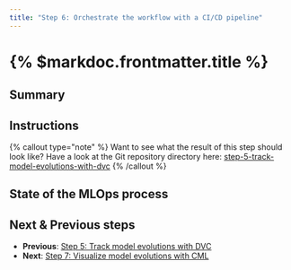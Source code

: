 ```yaml
---
title: "Step 6: Orchestrate the workflow with a CI/CD pipeline"
---
```


# {% $markdoc.frontmatter.title %}

## Summary

## Instructions

{% callout type="note" %}
Want to see what the result of this step should look like? Have a look at the Git repository directory here: [step-5-track-model-evolutions-with-dvc](https://github.com/csia-pme/a-guide-to-mlops/tree/main/pages/the-guide/step-5-track-model-evolutions-with-dvc)
{% /callout %}

## State of the MLOps process

## Next & Previous steps

- **Previous**: [Step 5: Track model evolutions with DVC](/the-guide/step-5-track-model-evolutions-with-dvc)
- **Next**: [Step 7: Visualize model evolutions with CML](/the-guide/step-7-visualize-model-evolutions-with-cml)
